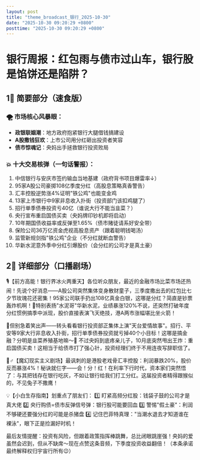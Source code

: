 ```yaml
---
layout: post
title: "theme_broadcast_银行_2025-10-30"
date: "2025-10-30 09:20:29 +0800"
posttime: "2025-10-30 09:20:29 +0800"
---
```


# 银行周报：红包雨与债市过山车，银行股是馅饼还是陷阱？

## 1⃣ 简要部分（速食版）

### 🌪️ 市场核心风暴眼：
- **政银联姻潮**：地方政府抱紧银行大腿借钱搞建设
- **A股撒钱狂欢**：上市公司用分红砸出投资者笑容
- **债市惊魂记**：央妈出手拯救银行投资败局

### 💥 十大交易核弹（一句话警报）：
1. 中信银行与安庆市签约输血当地基建（政府背书项目爆雷率↓）
2. 95家A股公司豪掷108亿季度分红（高股息策略真香警告）
3. 汇丰控股逆势涨4%证明"铁公鸡"也能变金鸡
4. 13家上市银行中9家非息收入扑街（投资部门该扣鸡腿了）
5. 招行单季债券投资亏40亿（谁说大行不能当韭菜？）
6. 央行宣布重启国债买卖（央妈牌印钞机即将启动）
7. 10年期国债收益率或反弹至1.65%（债市赌徒请系好安全带）
8. 保险公司36万亿资金虎视高股息资产（跟着聪明钱喝汤）
9. 监管新规剑指"铁公鸡"企业（不分红就断血警告）
10. 华新水泥意外季中分红引爆股价（会分红的公司才是真土豪）

## 2⃣ 详细部分（口播剧场）

🎙️【前方高能！银行界冰火两重天】各位听众朋友，最近的金融市场比菜市场还热闹！先说个好消息——A股公司突然集体变身散财童子，三季度撒出去的红包比七夕节玫瑰花还密集！95家公司联手扔出108亿真金白银，这哪是分红？简直是钞票轰炸机啊！🐔特别表扬"水泥哥"华新水泥，业绩暴涨120%不说，还突然打破年度分红惯例搞季中派现，股价直接表演飞天绝技，港A两市涨幅堪比坐火箭！

💸但别急着笑出声——转头看看银行投资部正集体上演"天台爱情故事"。招行、平安等9家大行非息收入扑街，招行单季债券投资就亏掉40个小目标！这哪是搞金融？分明是韭菜养殖基地嘛～🌱 不过央妈到底疼亲儿子，10月底突然甩出王炸：重启国债买卖！这相当于给债市打了强心针，投资经理们终于不用连夜写辞职信了。

🤹♂️【魔幻现实主义剧场】最讽刺的是港股老戏骨汇丰控股：利润暴跌20%，股价反而暴涨4%！秘诀就仨字——会！分！红！在利率下行时代，资本家们突然悟了：与其把钱存在银行吃灰，不如让银行给我们打工分红。这届投资者精得跟猴似的，不见兔子不撒鹰！

💡【小白生存指南】划重点了朋友们：
1️⃣ 盯紧高频分红股：钱袋子鼓的公司才是真大佬
2️⃣ 央行购债=债市反弹信号弹：银行股可能要回血
3️⃣ 警惕"假土豪"：利润不够硬还要强分红的可能是杀猪盘
4️⃣ 记住巴菲特真理："当潮水退去才知道谁在裸泳"，眼下正是捡漏好时机！

最后友情提醒：投资有风险，但跟着政策指挥棒跳舞，总比闭眼跳崖强！央妈的爱虽然会迟到，但从不缺席～现在点赞这条音频，下季度投资收益翻倍！（本条承诺最终解释权归宇宙行所有😉）